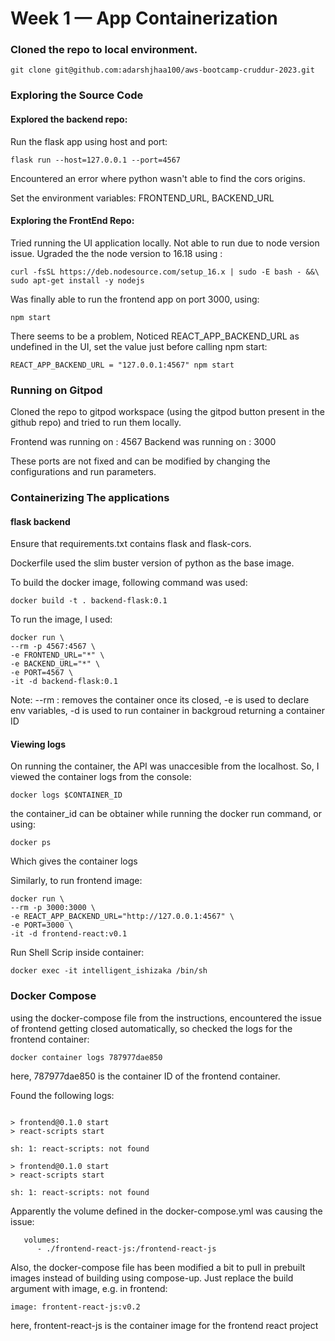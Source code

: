 # Week 1 — App Containerization


### Cloned the repo to local environment.

```
git clone git@github.com:adarshjhaa100/aws-bootcamp-cruddur-2023.git
```

### Exploring the Source Code

#### Explored the backend repo:

Run the flask app using host and port:

```
flask run --host=127.0.0.1 --port=4567

```
Encountered an error where python wasn't able to find the cors origins.

Set the environment variables: FRONTEND_URL, BACKEND_URL


#### Exploring the FrontEnd Repo:

Tried running the UI application locally. Not able to run due to node version issue. Ugraded the the node version to 16.18 using :

```
curl -fsSL https://deb.nodesource.com/setup_16.x | sudo -E bash - &&\
sudo apt-get install -y nodejs
```

Was finally able to run the frontend app on port 3000, using:

```
npm start
```


There seems to be a problem, Noticed REACT_APP_BACKEND_URL as undefined in the UI, set the value just before calling npm start:

```
REACT_APP_BACKEND_URL = "127.0.0.1:4567" npm start
```

### Running on Gitpod 
Cloned the repo to gitpod workspace (using the gitpod button present in the github repo) and tried to run them locally.

Frontend was running on : 4567
Backend was running on : 3000 

These ports are not fixed and can be modified by changing the configurations and run parameters.

### Containerizing The applications

#### flask backend

Ensure that requirements.txt contains flask and flask-cors.

Dockerfile used the slim buster version of python as the base image.

To build the docker image, following command was used:

```
docker build -t . backend-flask:0.1
```

To run the image, I used:
```
docker run \
--rm -p 4567:4567 \
-e FRONTEND_URL="*" \
-e BACKEND_URL="*" \
-e PORT=4567 \
-it -d backend-flask:0.1
```
Note: --rm : removes the container once its closed, -e is used to declare env variables, -d is used to run container in backgroud returning a container ID


#### Viewing logs

On running the container, the API was unaccesible from the localhost. So, I viewed the container logs from the console:

```
docker logs $CONTAINER_ID
```
the container_id can be obtainer while running the docker run command, or using:

```
docker ps
```

Which gives the container logs






Similarly, to run frontend image:

```
docker run \
--rm -p 3000:3000 \
-e REACT_APP_BACKEND_URL="http://127.0.0.1:4567" \
-e PORT=3000 \
-it -d frontend-react:v0.1
```

Run Shell Scrip inside container:
```
docker exec -it intelligent_ishizaka /bin/sh
```



### Docker Compose

using the docker-compose file from the instructions, encountered the issue of frontend getting closed automatically, so checked the logs for the frontend container:

```
docker container logs 787977dae850
```
here, 787977dae850 is the container ID of the frontend container.

Found the following logs:
```

> frontend@0.1.0 start
> react-scripts start

sh: 1: react-scripts: not found

> frontend@0.1.0 start
> react-scripts start

sh: 1: react-scripts: not found

```

Apparently the volume defined in the docker-compose.yml was causing the issue:

```
   volumes:
      - ./frontend-react-js:/frontend-react-js
```

Also, the docker-compose file has been modified a bit to pull in prebuilt images instead of building using compose-up. Just replace the build argument with image, e.g. in frontend:

```
image: frontent-react-js:v0.2
```
here, frontent-react-js is the container image for the frontend react project







